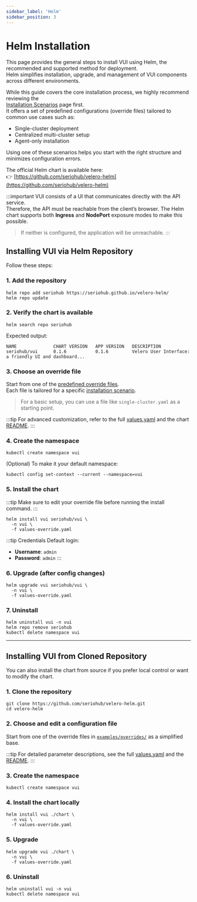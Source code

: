 ```yaml
---
sidebar_label: 'Helm'
sidebar_position: 3
---
```


# Helm Installation

This page provides the general steps to install VUI using Helm, the recommended and supported method for deployment.  
Helm simplifies installation, upgrade, and management of VUI components across different environments.

While this guide covers the core installation process, we highly recommend reviewing the  
[Installation Scenarios](/docs/getting-started/installation/scenarios/overview) page first.  
It offers a set of predefined configurations (override files) tailored to common use cases such as:

- Single-cluster deployment
- Centralized multi-cluster setup
- Agent-only installation

Using one of these scenarios helps you start with the right structure and minimizes configuration errors.

The official Helm chart is available here:  
👉 [https://github.com/seriohub/velero-helm](https://github.com/seriohub/velero-helm)

:::important
VUI consists of a UI that communicates directly with the API service.  
Therefore, the API must be reachable from the client’s browser. The Helm chart supports both **Ingress** and **NodePort** exposure modes to make this possible.

> If neither is configured, the application will be unreachable.
:::

## Installing VUI via Helm Repository

Follow these steps:

### 1. Add the repository

``` shell
helm repo add seriohub https://seriohub.github.io/velero-helm/
helm repo update
```

### 2. Verify the chart is available

``` shell
helm search repo seriohub
```

Expected output:

``` shell
NAME              CHART VERSION   APP VERSION   DESCRIPTION
seriohub/vui      0.1.6           0.1.6         Velero User Interface: a friendly UI and dashboard...
```

### 3. Choose an override file

Start from one of the [predefined override files](https://github.com/seriohub/velero-helm/tree/main/examples/overrides).  
Each file is tailored for a specific [installation scenario](/docs/getting-started/installation/scenarios/overview#list-of-available-override-files).

> For a basic setup, you can use a file like `single-cluster.yaml` as a starting point.

:::tip
For advanced customization, refer to the full [values.yaml](https://github.com/seriohub/velero-helm/blob/main/chart/values.yaml) and the chart [README](https://github.com/seriohub/velero-helm/tree/main/chart).
:::

### 4. Create the namespace

``` shell
kubectl create namespace vui
```

(Optional) To make it your default namespace:

``` shell
kubectl config set-context --current --namespace=vui
```

### 5. Install the chart

:::tip
Make sure to edit your override file before running the install command.
:::

``` shell
helm install vui seriohub/vui \
  -n vui \
  -f values-override.yaml
```

:::tip Credentials
Default login:

- **Username**: `admin`
- **Password**: `admin`
:::

### 6. Upgrade (after config changes)

``` shell
helm upgrade vui seriohub/vui \
  -n vui \
  -f values-override.yaml
```

### 7. Uninstall

``` shell
helm uninstall vui -n vui
helm repo remove seriohub
kubectl delete namespace vui
```

---

## Installing VUI from Cloned Repository

You can also install the chart from source if you prefer local control or want to modify the chart.

### 1. Clone the repository

``` shell
git clone https://github.com/seriohub/velero-helm.git
cd velero-helm
```

### 2. Choose and edit a configuration file

Start from one of the override files in [`examples/overrides/`](https://github.com/seriohub/velero-helm/tree/main/examples/overrides) as a simplified base.

:::tip
For detailed parameter descriptions, see the full [values.yaml](https://github.com/seriohub/velero-helm/blob/main/chart/values.yaml) and the [README](https://github.com/seriohub/velero-helm/tree/main/chart).
:::

### 3. Create the namespace

``` shell
kubectl create namespace vui
```

### 4. Install the chart locally

``` shell
helm install vui ./chart \
  -n vui \
  -f values-override.yaml
```

### 5. Upgrade

``` shell
helm upgrade vui ./chart \
  -n vui \
  -f values-override.yaml
```

### 6. Uninstall

``` shell
helm uninstall vui -n vui
kubectl delete namespace vui
```
